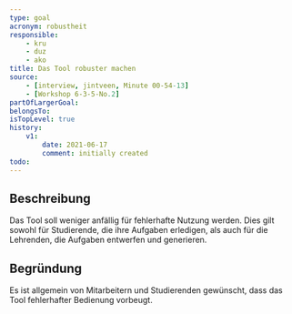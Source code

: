```yaml
---
type: goal
acronym: robustheit
responsible: 
    - kru
    - duz
    - ako
title: Das Tool robuster machen
source:
    - [interview, jintveen, Minute 00-54-13]
    - [Workshop 6-3-5-No.2]
partOfLargerGoal: 
belongsTo: 
isTopLevel: true
history:
    v1:
        date: 2021-06-17
        comment: initially created
todo: 
---
```


## Beschreibung

Das Tool soll weniger anfällig für fehlerhafte Nutzung werden. Dies gilt sowohl für Studierende, die ihre Aufgaben erledigen, als auch für die Lehrenden, die Aufgaben entwerfen und generieren.

## Begründung

Es ist allgemein von Mitarbeitern und Studierenden gewünscht, dass das Tool fehlerhafter Bedienung vorbeugt.
